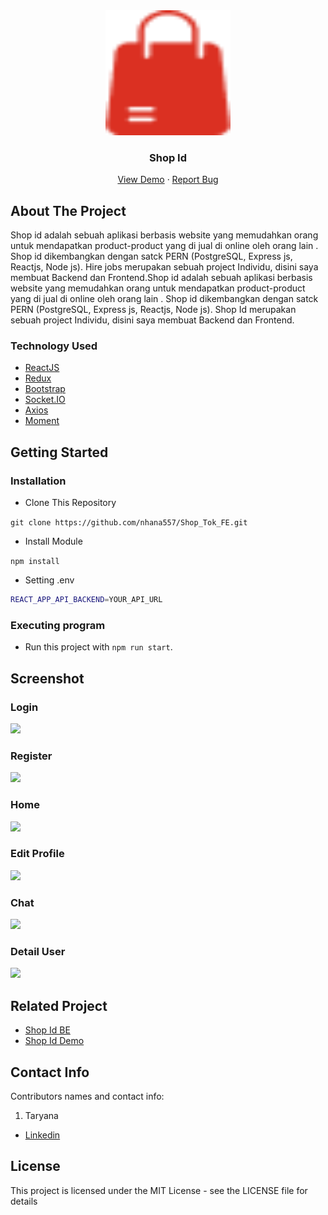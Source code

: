 <div align="center">
  <img src="./readme/logo.png" width="200px" height="200px" />
</div>
<h3 align="center">Shop Id</h3>
<p align="center">
  <a href="https://shop-tok-fe.vercel.app/">View Demo</a>
  ·
  <a href="https://github.com/nhana557/Shop_Tok_FE/issues">Report Bug</a>
</p>

<!-- ABOUT THE PROJECT -->
## About The Project
Shop id adalah sebuah aplikasi berbasis website yang memudahkan orang untuk mendapatkan product-product yang di jual di online oleh orang lain . Shop id dikembangkan dengan satck PERN (PostgreSQL, Express js, Reactjs, Node js). Hire jobs merupakan sebuah project Individu, disini saya membuat Backend dan Frontend.Shop id adalah sebuah aplikasi berbasis website yang memudahkan orang untuk mendapatkan product-product yang di jual di online oleh orang lain . Shop id dikembangkan dengan satck PERN (PostgreSQL, Express js, Reactjs, Node js). Shop Id merupakan sebuah project Individu, disini saya membuat Backend dan Frontend.

### Technology Used
- [ReactJS](https://reactjs.org/)
- [Redux](https://redux.js.org/)
- [Bootstrap](https://getbootstrap.com/)
- [Socket.IO](https://socket.io/)
- [Axios](https://github.com/axios/axios)
- [Moment](https://momentjs.com/)

<!-- GETTING STARTED -->
## Getting Started

### Installation
- Clone This Repository

`git clone https://github.com/nhana557/Shop_Tok_FE.git`

- Install Module

`npm install`

- Setting .env

```bash
REACT_APP_API_BACKEND=YOUR_API_URL
```

### Executing program

- Run this project with `npm run start`.

<!-- SCREENSHOT -->
## Screenshot

### Login
<img src="./readme/1. belanja 1.png" />

### Register
<img src="./readme/2. belanja 2.png" />

### Home
<img src="./readme/3. belanja 3.png" />

### Edit Profile
<img src="./readme/4. belanja 4.png" />

### Chat
<img src="./readme/5. belanja 5.png" />

### Detail User
<img src="./readme/6. belanja 6.png" />

<!-- RELATED PROJECT -->
## Related Project

- [Shop Id BE](https://github.com/nhana557/Shop_Tok_be)
- [Shop Id Demo](https://shop-tok-fe.vercel.app/)

<!-- CONTACT INFO -->
## Contact Info

Contributors names and contact info:

1. Taryana

- [Linkedin](https://www.linkedin.com/in/taryana10/)

## License

This project is licensed under the MIT License - see the LICENSE file for details
